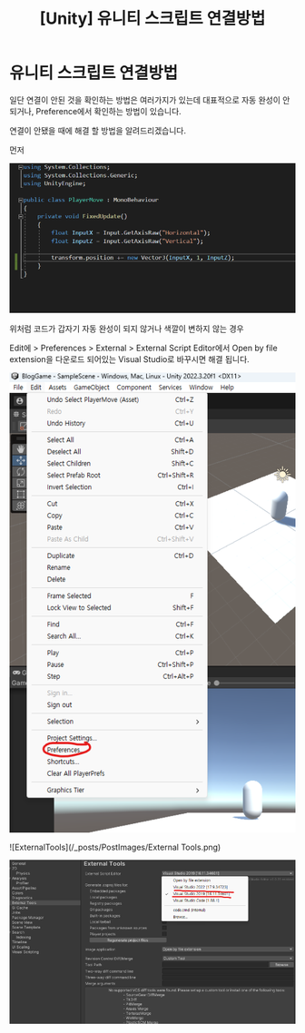 ﻿---
layout: single
title: "[Unity] 유니티 스크립트 연결방법"
categories: Unity
tag: [Unity]
toc: true
toc_sticky: true
toc_label: 목차
toc_icon: "fas fa-tasks"
author_profile: false
---

# 유니티 스크립트 연결방법

일단 연결이 안된 것을 확인하는 방법은 여러가지가 있는데 
대표적으로 자동 완성이 안되거나, Preference에서 확인하는 방법이 있습니다.

연결이 안됐을 때에 해결 할 방법을 알려드리겠습니다.

먼저 

![PlayerMoveDontConnect](/_posts/PostImages/PlayerMoveScriptNotConnect.png)

위처럼 코드가 갑자기 자동 완성이 되지 않거나 색깔이 변하지 않는 경우


Edit에  > Preferences > External > External Script  Editor에서 Open by file extension을
다운로드 되어있는 Visual Studio로 바꾸시면 해결 됩니다.

![Preferences](/_posts/PostImages/Preferences.png)

![ExternalTools](/_posts/PostImages/External Tools.png)

![VisualStudio](/_posts/PostImages/VisualStudio.png)